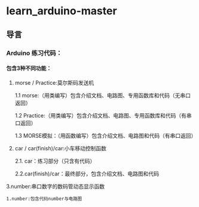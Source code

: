 # learn_arduino-master


## 导言


### Arduino 练习代码：

#### 包含3种不同功能：

1. morse / Practice:莫尔斯码发送机

    1.1 morse:（用类编写）包含介绍文档、电路图、专用函数库和代码（无串口返回）

    1.2 Practice:（用类编写）包含介绍文档、电路图、专用函数库和代码（有串口返回）
  
    1.3 MORSE模拟：（用函数编写）包含介绍文档、电路图和代码（有串口返回）

2. car / car(finish)/car:小车移动控制函数

    2.1. car：练习部分（只含有代码）

    2.2.car(finish)/car：最终部分，包含介绍文档、电路图和代码
  
3.number:串口数字的数码管动态显示函数

    1.number:包含代码number与电路图
